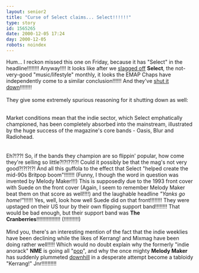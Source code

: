 ```yaml
---
layout: senior2
title: "Curse of Select claims... Select!!!!!!"
type: story
id: 1565265
date: 2000-12-05 17:24
day: 2000-12-05
robots: noindex
---
```

Hum... I reckon missed this one on Friday, because it has "Select" in the headline!!!!!!!! Anyway!!!! It looks like after we <a href="http://seniorcitizen.blogspot.com/archives/2000_11_12_seniorcitizen_archive.html#1353188">slagged off</a> <b>Select</b>, the not-very-good "music/lifestyle" monthly, it looks the EMAP Chaps have independently come to a similar conclusion!!!!!! And they've <a href="http://news.bbc.co.uk/hi/english/entertainment/newsid_1050000/1050512.stm">shut it down</a>!!!!!!!!<br/><br/>They give some extremely spurious reasoning for it shutting down as well:<br/><br/><div class="quote">Market conditions mean that the indie sector, which Select emphatically championed, has been completely absorbed into the mainstream, illustrated by the huge success of the magazine's core bands - Oasis, Blur and Radiohead.</div><br/><br/>Eh?!??! So, if the bands they champion are so flippin' popular, how come they're selling so little?!?!??!?! Could it possibly be that the mag's not very good?!?!?!?! And all this guffola to the effect that Select "helped create the mid-90s Britpop boom"!!!!!!! (Funny, I though the word in question was invented by Melody Maker!!!) This is supposedly due to the 1993 front cover with Suede on the front cover (Again, I seem to remember Melody Maker beat them on that score as well!!!!) and the laughable headline <i>"Yanks go home!"</i>!!!!!! Yes, well, look how well Suede did on that front!!!!!!!! They were upstaged on their US tour by their own flipping support band!!!!!!!! That would be bad enough, but their support band was <b>The Cranberries</b>!!!!!!!!!!!!!!!! (!!!!!!!!!!) <br/><br/>Mind you, there's an interesting mention of the fact that the indie weeklies have been declining while the likes of Kerrang! and Mixmag have been doing rather well!!!!! Which would no doubt explain why the formerly "indie anorack" <b>NME</b> is going all "<a href="http://www.nmepop.com">pop</a>", and why the once mighty <b>Melody Maker</b> has suddenly plummeted <a href="http://www.melodymaker.co.uk/darts/darts.html">downhill</a> in a desperate attempt become a tabloidy "Kerrang!" Jnr!!!!!!!!!!
